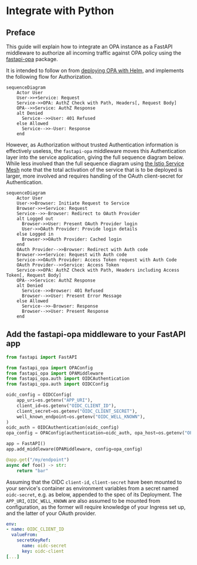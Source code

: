 # Integrate with Python

## Preface

This guide will explain how to integrate an OPA instance as a FastAPI middleware to authorize all incoming traffic against OPA policy using the [fastapi-opa](https://github.com/busykoala/fastapi-opa) package.

It is intended to follow on from [deploying OPA with Helm](deploy-with-helm.md), and implements the following flow for Authorization.

```mermaid
sequenceDiagram
    Actor User
    User->>+Service: Request
    Service->>OPA: AuthZ Check with Path, Headers[, Request Body]
    OPA-->>Service: AuthZ Response
    alt Denied
      Service-->>User: 401 Refused
    else Allowed
      Service-->>-User: Response
    end
```

However, as Authorization without trusted Authentication information is effectively useless, the `fastapi-opa` middleware moves this Authentication layer into the service application, giving the full sequence diagram below. While less involved than the full sequence diagram using [the Istio Service Mesh](integrate-istio.md) note that the total activation of the service that is to be deployed is larger, more involved and requires handling of the OAuth client-secret for Authentication.

```mermaid
sequenceDiagram
    Actor User
    User->>Browser: Initiate Request to Service
    Browser->>+Service: Request
    Service-->>-Browser: Redirect to OAuth Provider
    alt Logged out
      Browser->>User: Present OAuth Provider login
      User->>OAuth Provider: Provide login details
    else Logged in
      Browser->>OAuth Provider: Cached login
    end
    OAuth Provider-->>Browser: Redirect with Auth code
    Browser->>+Service: Request with Auth code
    Service->>OAuth Provider: Access Token request with Auth Code
    OAuth Provider-->>Service: Access Token
    Service->>OPA: AuthZ Check with Path, Headers including Access Token[, Request Body]
    OPA-->>Service: AuthZ Response
    alt Denied
      Service-->>Browser: 401 Refused
      Browser-->>User: Present Error Message
    else Allowed
      Service-->>-Browser: Response
      Browser-->>User: Present Response
    end
```

## Add the fastapi-opa middleware to your FastAPI app

```python
from fastapi import FastAPI

from fastapi_opa import OPAConfig
from fastapi_opa import OPAMiddleware
from fastapi_opa.auth import OIDCAuthentication
from fastapi_opa.auth import OIDCConfig

oidc_config = OIDCConfig(
    app_uri=os.getenv("APP_URI"),
    client_id=os.getenv("OIDC_CLIENT_ID"),
    client_secret=os.getenv("OIDC_CLIENT_SECRET"),
    well_known_endpoint=os.getenv("OIDC_WELL_KNOWN"),
)
oidc_auth = OIDCAuthentication(oidc_config)
opa_config = OPAConfig(authentication=oidc_auth, opa_host=os.getenv("OPA_HOST"))

app = FastAPI()
app.add_middleware(OPAMiddleware, config=opa_config)

@app.get("/my/endpoint")
async def foo() -> str:
    return "bar"
```

Assuming that the OIDC `client-id`, `client-secret` have been mounted to your service's container as environment variables from a secret named `oidc-secret`, e.g. as below, appended to the spec of its Deployment. The `APP_URI`, `OIDC_WELL_KNOWN` are also assumed to be mounted from configuration, as the former will require knowledge of your Ingress set up, and the latter of your OAuth provider.

```yaml
env:
- name: OIDC_CLIENT_ID
  valueFrom:
    secretKeyRef:
      name: oidc-secret
      key: oidc-client
[...]
```
